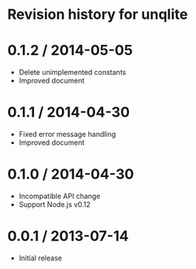 # Revision history for unqlite

0.1.2 / 2014-05-05
==================

  * Delete unimplemented constants
  * Improved document

0.1.1 / 2014-04-30
==================

  * Fixed error message handling
  * Improved document

0.1.0 / 2014-04-30
==================

  * Incompatible API change
  * Support Node.js v0.12

0.0.1 / 2013-07-14
==================

  * Initial release

